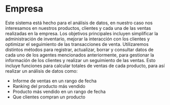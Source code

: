 # Empresa

Este sistema está hecho para el análisis de datos, en nuestro caso nos interesamos en nuestros productos, clientes y cada una de las ventas realizadas en la empresa. Los objetivos principales incluyen simplificar la administración de inventario, mejorar la interacción con los clientes y optimizar el seguimiento de las transacciones de venta. Utilizaremos distintos métodos para registrar, actualizar, borrar y consultar datos de cada uno de los agentes mencionados anteriormente, para gestionar la información de los clientes y realizar un seguimiento de las ventas. Esto incluye funciones para calcular totales de ventas de cada producto, para así realizar un análisis de datos como: 

- Informe de ventas en un rango de fecha
- Ranking del producto más vendido
- Producto más vendido en un rango de fecha
- Que clientes compran un producto 
